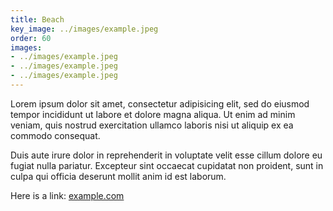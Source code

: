 ```yaml
---
title: Beach
key_image: ../images/example.jpeg
order: 60
images:
- ../images/example.jpeg
- ../images/example.jpeg
- ../images/example.jpeg
---
```

Lorem ipsum dolor sit amet, consectetur adipisicing elit, sed do eiusmod tempor incididunt ut labore et dolore magna aliqua. Ut enim ad minim veniam, quis nostrud exercitation ullamco laboris nisi ut aliquip ex ea commodo consequat.

Duis aute irure dolor in reprehenderit in voluptate velit esse cillum dolore eu fugiat nulla pariatur. Excepteur sint occaecat cupidatat non proident, sunt in culpa qui officia deserunt mollit anim id est laborum.

Here is a link: [example.com][example]

[example]: http://example.com

